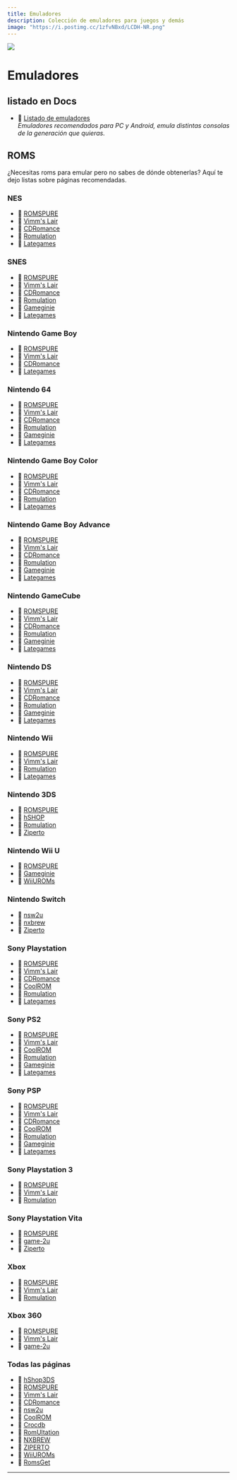 ```yaml
---
title: Emuladores
description: Colección de emuladores para juegos y demás
image: "https://i.postimg.cc/1zfvNBxd/LCDH-NR.png"
---
```


![](https://i.postimg.cc/nLSrDj8n/Juegos-emu.png)

# Emuladores

## listado en Docs

- 🍩 [Listado de emuladores](https://docs.google.com/document/d/1iAedTOKZMLvX52HpPsUdbStbrNfzFSDeAwABn-1Cs_Y/edit)    
*Emuladores recomendados para PC y Android, emula distintas consolas de la generación que quieras.*

## ROMS

¿Necesitas roms para emular pero no sabes de dónde obtenerlas? Aquí te dejo listas sobre páginas recomendadas.

### NES
- 🍩 [ROMSPURE](https://romspure.cc/roms/nintendo-entertainment-system)
- 🍩 [Vimm's Lair](https://vimm.net/vault/NES)
- 🍩 [CDRomance](https://cdromance.org/nes-roms/)
- 🍩 [Romulation](https://www.romulation.org/roms/NES)
- 🍩 [Lategames](https://www.lategames.net/roms/nintendo/)

### SNES
- 🍩 [ROMSPURE](https://romspure.cc/roms/super-nintendo-entertainment-system)
- 🍩 [Vimm's Lair](https://vimm.net/vault/SNES)
- 🍩 [CDRomance](https://cdromance.org/snes-rom/)
- 🍩 [Romulation](https://www.romulation.org/roms/SNES)
- 🍩 [Gameginie](https://www.gameginie.com/snes-rom/)
- 🍩 [Lategames](https://www.lategames.net/roms/super-nintendo/)

### Nintendo Game Boy
- 🍩 [ROMSPURE](https://romspure.cc/roms/nintendo-game-boy)
- 🍩 [Vimm's Lair](https://vimm.net/vault/GB)
- 🍩 [CDRomance](https://cdromance.org/gameboy-roms/)
- 🍩 [Lategames](https://www.lategames.net/roms/gameboy/)

### Nintendo 64
- 🍩 [ROMSPURE](https://romspure.cc/roms/nintendo-64)
- 🍩 [Vimm's Lair](https://vimm.net/vault/N64)
- 🍩 [CDRomance](https://cdromance.org/n64-roms/)
- 🍩 [Romulation](https://www.romulation.org/roms/N64)
- 🍩 [Gameginie](https://www.gameginie.com/n64-roms/)
- 🍩 [Lategames](https://www.lategames.net/roms/nintendo-64/)

### Nintendo Game Boy Color
- 🍩 [ROMSPURE](https://romspure.cc/roms/nintendo-game-boy-color)
- 🍩 [Vimm's Lair](https://vimm.net/vault/GBC)
- 🍩 [CDRomance](https://cdromance.org/gameboy-color-roms/)
- 🍩 [Romulation](https://www.romulation.org/roms/Game_Boy_Color)
- 🍩 [Lategames](https://www.lategames.net/roms/gameboy-color/)

### Nintendo Game Boy Advance
- 🍩 [ROMSPURE](https://romspure.cc/roms/nintendo-game-boy-advance)
- 🍩 [Vimm's Lair](https://vimm.net/vault/GBA)
- 🍩 [CDRomance](https://cdromance.org/gba-roms/)
- 🍩 [Romulation](https://www.romulation.org/roms/GBA)
- 🍩 [Gameginie](https://www.gameginie.com/gba-roms/)
- 🍩 [Lategames](https://www.lategames.net/roms/gameboy-advance/)

### Nintendo GameCube
- 🍩 [ROMSPURE](https://romspure.cc/roms/nintendo-gamecube)
- 🍩 [Vimm's Lair](https://vimm.net/vault/GameCube)
- 🍩 [CDRomance](https://cdromance.org/gamecube/)
- 🍩 [Romulation](https://www.romulation.org/roms/GameCube)
- 🍩 [Gameginie](https://www.gameginie.com/gamecube/)
- 🍩 [Lategames](https://www.lategames.net/roms/gamecube/)

### Nintendo DS
- 🍩 [ROMSPURE](https://romspure.cc/roms/nintendo-ds)
- 🍩 [Vimm's Lair](https://vimm.net/vault/DS)
- 🍩 [CDRomance](https://cdromance.org/nds-roms/)
- 🍩 [Romulation](https://www.romulation.org/roms/NDS)
- 🍩 [Gameginie](https://www.gameginie.com/nds-roms/)
- 🍩 [Lategames](https://www.lategames.net/roms/nintendo-ds/)

### Nintendo Wii
- 🍩 [ROMSPURE](https://romspure.cc/roms/nintendo-wii)
- 🍩 [Vimm's Lair](https://vimm.net/vault/Wii)
- 🍩 [Romulation](https://www.romulation.org/roms/Wii)
- 🍩 [Lategames](https://www.lategames.net/roms/nintendo-wii/)

### Nintendo 3DS
- 🍩 [ROMSPURE](https://romspure.cc/roms/3ds)
- 🍩 [hSHOP](https://hshop.erista.me/)
- 🍩 [Romulation](https://www.romulation.org/roms/3DS)
- 🍩 [Ziperto](https://www.ziperto.com/nintendo/3ds-roms/)

### Nintendo Wii U
- 🍩 [ROMSPURE](https://romspure.cc/roms/wii-u)
- 🍩 [Gameginie](https://www.gameginie.com/wii-iso/)
- 🍩 [WiiUROMs](https://wiiuroms.net/)

### Nintendo Switch
- 🍩 [nsw2u](https://nsw2u.com/)
- 🍩 [nxbrew](https://nxbrew.com/)
- 🍩 [Ziperto](https://www.ziperto.com/)

### Sony Playstation
- 🍩 [ROMSPURE](https://romspure.cc/roms/sony-playstation)
- 🍩 [Vimm's Lair](https://vimm.net/vault/PS1)
- 🍩 [CDRomance](https://cdromance.org/psx-iso/)
- 🍩 [CoolROM](https://coolrom.com.au/roms/psx/)
- 🍩 [Romulation](https://www.romulation.org/roms/PSX)
- 🍩 [Lategames](https://www.lategames.net/roms/playstation/)

### Sony PS2
- 🍩 [ROMSPURE](https://romspure.cc/roms/sony-playstation-2)
- 🍩 [Vimm's Lair](https://vimm.net/vault/PS2)
- 🍩 [CoolROM](https://coolrom.com.au/roms/ps2/)
- 🍩 [Romulation](https://www.romulation.org/roms/PS2)
- 🍩 [Gameginie](https://www.gameginie.com/ps2-iso/)
- 🍩 [Lategames](https://www.lategames.net/roms/playstation-2/)

### Sony PSP
- 🍩 [ROMSPURE](https://romspure.cc/roms/sony-psp)
- 🍩 [Vimm's Lair](https://vimm.net/vault/PSP)
- 🍩 [CDRomance](https://cdromance.org/psp/)
- 🍩 [CoolROM](https://coolrom.com.au/roms/psp/)
- 🍩 [Romulation](https://www.romulation.org/roms/PSP)
- 🍩 [Gameginie](https://www.gameginie.com/psp-iso/)
- 🍩 [Lategames](https://www.lategames.net/roms/playstation-portable/)

### Sony Playstation 3
- 🍩 [ROMSPURE](https://romspure.cc/roms/sony-playstation-3)
- 🍩 [Vimm's Lair](https://vimm.net/vault/PS3)
- 🍩 [Romulation](https://www.romulation.org/roms/PS3)

### Sony Playstation Vita
- 🍩 [ROMSPURE](https://romspure.cc/roms/sony-playstation-vita)
- 🍩 [game-2u](https://game-2u.com/Category/psvita)
- 🍩 [Ziperto](https://www.ziperto.com/sony/ps-vita/)

### Xbox
- 🍩 [ROMSPURE](https://romspure.cc/roms/microsoft-xbox)
- 🍩 [Vimm's Lair](https://vimm.net/vault/Xbox)
- 🍩 [Romulation](https://www.romulation.org/roms/XBOX)

### Xbox 360
- 🍩 [ROMSPURE](https://romspure.cc/roms/microsoft-xbox-360)
- 🍩 [Vimm's Lair](https://vimm.net/vault/Xbox360)
- 🍩 [game-2u](https://game-2u.com/Category/xbox360)

### Todas las páginas
- 🍩 [hShop3DS](https://hshop.erista.me/)
- 🍩 [ROMSPURE](https://romspure.cc/roms)
- 🍩 [Vimm's Lair](https://vimm.net/vault/)
- 🍩 [CDRomance](https://cdromance.com/)
- 🍩 [nsw2u](https://nsw2u.xyz/)
- 🍩 [CoolROM](https://coolrom.com.au/)
- 🍩 [Crocdb](https://crocdb.net/)
- 🍩 [RomUltation](https://www.romulation.org/)
- 🍩 [NXBREW](https://nxbrew.com/)
- 🍩 [ZIPERTO](https://www.ziperto.com/)
- 🍩 [WiiUROMs](https://wiiuroms.net/)
- 🍩 [RomsGet](https://www.romsget.io/)

---
